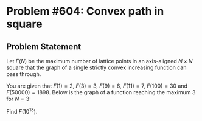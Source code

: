 # Problem #604: Convex path in square 

## Problem Statement 


Let $F(N)$ be the maximum number of lattice points in an axis-aligned $N\times N$ square that the graph of a single strictly convex increasing function can pass through.


You are given that $F(1) = 2$, $F(3) = 3$,  $F(9) = 6$, $F(11) = 7$, $F(100) = 30$ and $F(50000) = 1898$. 
Below is the graph of a function reaching the maximum 3 for $N=3$:




Find $F(10^{18})$.

